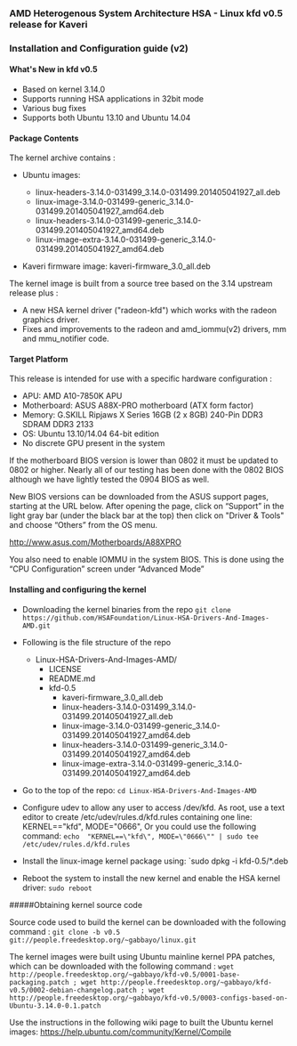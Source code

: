 ### AMD Heterogenous System Architecture HSA - Linux kfd v0.5 release for Kaveri

### Installation and Configuration guide (v2)

#### What's New in kfd v0.5

* Based on kernel 3.14.0
* Supports running HSA applications in 32bit mode
* Various bug fixes
* Supports both Ubuntu 13.10 and Ubuntu 14.04

#### Package Contents

The kernel archive contains : 

* Ubuntu images:
  * linux-headers-3.14.0-031499_3.14.0-031499.201405041927_all.deb
  * linux-image-3.14.0-031499-generic_3.14.0-031499.201405041927_amd64.deb
  * linux-headers-3.14.0-031499-generic_3.14.0-031499.201405041927_amd64.deb
  * linux-image-extra-3.14.0-031499-generic_3.14.0-031499.201405041927_amd64.deb

* Kaveri firmware image: kaveri-firmware_3.0_all.deb

The kernel image is built from a source tree based on the 3.14 upstream release plus :

* A new HSA kernel driver ("radeon-kfd") which works with the radeon graphics driver.
* Fixes and improvements to the radeon and amd_iommu(v2) drivers, mm and mmu_notifier code.

#### Target Platform

This release is intended for use with a specific hardware configuration :

* APU:            AMD A10-7850K APU
* Motherboard:    ASUS A88X-PRO motherboard (ATX form factor)
* Memory:         G.SKILL Ripjaws X Series 16GB (2 x 8GB) 240-Pin DDR3 SDRAM DDR3 2133
* OS:             Ubuntu 13.10/14.04 64-bit edition
* No discrete GPU present in the system

If the motherboard BIOS version is lower than 0802 it must be updated to 0802 or higher. Nearly all of our testing has been done with the 0802 BIOS although we have lightly tested the 0904 BIOS as well. 

New BIOS versions can be downloaded from the ASUS support pages, starting at the URL below.  After opening the page, click on “Support” in the light gray bar (under the black bar at the top) then click on "Driver & Tools" and choose “Others” from the OS menu.

http://www.asus.com/Motherboards/A88XPRO

You also need to enable IOMMU in the system BIOS. This is done using the “CPU Configuration” screen under “Advanced Mode” 

#### Installing and configuring the kernel

* Downloading the kernel binaries from the repo
  `git clone https://github.com/HSAFoundation/Linux-HSA-Drivers-And-Images-AMD.git`

* Following is the file structure of the repo
  
  * Linux-HSA-Drivers-And-Images-AMD/
      * LICENSE
      * README.md
      * kfd-0.5
        * kaveri-firmware_3.0_all.deb
        * linux-headers-3.14.0-031499_3.14.0-031499.201405041927_all.deb
        * linux-image-3.14.0-031499-generic_3.14.0-031499.201405041927_amd64.deb
        * linux-headers-3.14.0-031499-generic_3.14.0-031499.201405041927_amd64.deb
        * linux-image-extra-3.14.0-031499-generic_3.14.0-031499.201405041927_amd64.deb

* Go to the top of the repo:
  `cd Linux-HSA-Drivers-And-Images-AMD`

* Configure udev to allow any user to access /dev/kfd. As root, use a text editor to create /etc/udev/rules.d/kfd.rules containing one line:  
KERNEL=="kfd", MODE="0666", Or you could use the following command:
  `echo  "KERNEL==\"kfd\", MODE=\"0666\"" | sudo tee /etc/udev/rules.d/kfd.rules`

* Install the linux-image kernel package using:
  `sudo dpkg -i kfd-0.5/*.deb

* Reboot the system to install the new kernel and enable the HSA kernel driver:
  `sudo reboot`
 
#####Obtaining kernel source code 

Source code used to build the kernel can be downloaded with the following command : 
`git clone -b v0.5 git://people.freedesktop.org/~gabbayo/linux.git`

The kernel images were built using Ubuntu mainline kernel PPA patches, which can be downloaded with the following command :
`wget http://people.freedesktop.org/~gabbayo/kfd-v0.5/0001-base-packaging.patch ; wget http://people.freedesktop.org/~gabbayo/kfd-v0.5/0002-debian-changelog.patch ; wget http://people.freedesktop.org/~gabbayo/kfd-v0.5/0003-configs-based-on-Ubuntu-3.14.0-0.1.patch`

Use the instructions in the following wiki page to built the Ubuntu kernel images:
https://help.ubuntu.com/community/Kernel/Compile
